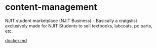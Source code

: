 # content-management
NJIT student marketplace (NJIT Business) - Basically a craigslist exclusively made for NJIT Students to sell textbooks, labcoats, pc parts, etc. 

[docker.md](docker.md)
